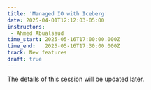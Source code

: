 ```yaml
---
title: 'Managed IO with Iceberg'
date: 2025-04-01T12:12:03-05:00
instructors:
 - Ahmed Abualsaud
time_start: 2025-05-16T17:00:00.000Z
time_end:   2025-05-16T17:30:00.000Z
track: New features
draft: true
---
```


The details of this session will be updated later.